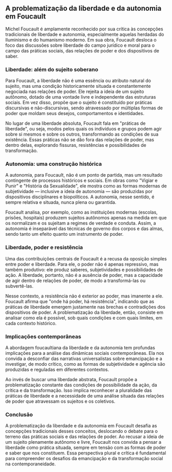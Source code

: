 
## A problematização da liberdade e da autonomia em Foucault

Michel Foucault é amplamente reconhecido por sua crítica às concepções tradicionais de liberdade e autonomia, especialmente aquelas herdadas do Iluminismo e do humanismo moderno. Em sua obra, Foucault desloca o foco das discussões sobre liberdade do campo jurídico e moral para o campo das práticas sociais, das relações de poder e dos dispositivos de saber.

### Liberdade: além do sujeito soberano

Para Foucault, a liberdade não é uma essência ou atributo natural do sujeito, mas uma condição historicamente situada e constantemente negociada nas relações de poder. Ele rejeita a ideia de um sujeito autônomo, dotado de uma vontade livre e independente das estruturas sociais. Em vez disso, propõe que o sujeito é constituído por práticas discursivas e não-discursivas, sendo atravessado por múltiplas formas de poder que moldam seus desejos, comportamentos e identidades.

No lugar de uma liberdade absoluta, Foucault fala em "práticas de liberdade", ou seja, modos pelos quais os indivíduos e grupos podem agir sobre si mesmos e sobre os outros, transformando as condições de sua existência. Essas práticas não se dão fora das relações de poder, mas dentro delas, explorando fissuras, resistências e possibilidades de transformação.

### Autonomia: uma construção histórica

A autonomia, para Foucault, não é um ponto de partida, mas um resultado contingente de processos históricos e sociais. Em obras como "Vigiar e Punir" e "História da Sexualidade", ele mostra como as formas modernas de subjetividade — inclusive a ideia de autonomia — são produzidas por dispositivos disciplinares e biopolíticos. A autonomia, nesse sentido, é sempre relativa e situada, nunca plena ou garantida.

Foucault analisa, por exemplo, como as instituições modernas (escolas, prisões, hospitais) produzem sujeitos autônomos apenas na medida em que os normalizam e os sujeitam a regimes de verdade e conduta. Assim, a autonomia é inseparável das técnicas de governo dos corpos e das almas, sendo tanto um efeito quanto um instrumento de poder.

### Liberdade, poder e resistência

Uma das contribuições centrais de Foucault é a recusa da oposição simples entre poder e liberdade. Para ele, o poder não é apenas repressivo, mas também produtivo: ele produz saberes, subjetividades e possibilidades de ação. A liberdade, portanto, não é a ausência de poder, mas a capacidade de agir dentro de relações de poder, de modo a transformá-las ou subvertê-las.

Nesse contexto, a resistência não é exterior ao poder, mas imanente a ele. Foucault afirma que "onde há poder, há resistência", indicando que as práticas de liberdade emergem justamente nas brechas e contradições dos dispositivos de poder. A problematização da liberdade, então, consiste em analisar como ela é possível, sob quais condições e com quais limites, em cada contexto histórico.

### Implicações contemporâneas

A abordagem foucaultiana da liberdade e da autonomia tem profundas implicações para a análise das dinâmicas sociais contemporâneas. Ela nos convida a desconfiar das narrativas universalistas sobre emancipação e a investigar, de modo crítico, como as formas de subjetividade e agência são produzidas e reguladas em diferentes contextos.

Ao invés de buscar uma liberdade abstrata, Foucault propõe a problematização constante das condições de possibilidade da ação, da crítica e da transformação. Isso implica reconhecer a pluralidade das práticas de liberdade e a necessidade de uma análise situada das relações de poder que atravessam os sujeitos e os coletivos.

### Conclusão

A problematização da liberdade e da autonomia em Foucault desafia as concepções tradicionais desses conceitos, deslocando o debate para o terreno das práticas sociais e das relações de poder. Ao recusar a ideia de um sujeito plenamente autônomo e livre, Foucault nos convida a pensar a liberdade como prática situada, sempre em tensão com as formas de poder e saber que nos constituem. Essa perspectiva plural e crítica é fundamental para compreender os desafios da emancipação e da transformação social na contemporaneidade.
```
